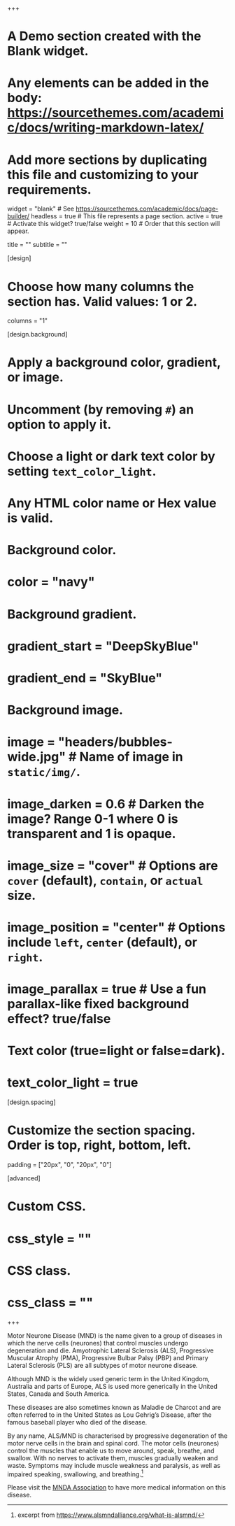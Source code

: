 +++
# A Demo section created with the Blank widget.
# Any elements can be added in the body: https://sourcethemes.com/academic/docs/writing-markdown-latex/
# Add more sections by duplicating this file and customizing to your requirements.

widget = "blank"  # See https://sourcethemes.com/academic/docs/page-builder/
headless = true  # This file represents a page section.
active = true  # Activate this widget? true/false
weight = 10  # Order that this section will appear.

title = ""
subtitle = ""

[design]
  # Choose how many columns the section has. Valid values: 1 or 2.
  columns = "1"

[design.background]
  # Apply a background color, gradient, or image.
  #   Uncomment (by removing `#`) an option to apply it.
  #   Choose a light or dark text color by setting `text_color_light`.
  #   Any HTML color name or Hex value is valid.

  # Background color.
  # color = "navy"
  
  # Background gradient.
  # gradient_start = "DeepSkyBlue"
  # gradient_end = "SkyBlue"
  
  # Background image.
  # image = "headers/bubbles-wide.jpg"  # Name of image in `static/img/`.
  # image_darken = 0.6  # Darken the image? Range 0-1 where 0 is transparent and 1 is opaque.
  # image_size = "cover"  #  Options are `cover` (default), `contain`, or `actual` size.
  # image_position = "center"  # Options include `left`, `center` (default), or `right`.
  # image_parallax = true  # Use a fun parallax-like fixed background effect? true/false

  # Text color (true=light or false=dark).
  # text_color_light = true

[design.spacing]
  # Customize the section spacing. Order is top, right, bottom, left.
  padding = ["20px", "0", "20px", "0"]

[advanced]
 # Custom CSS. 
 # css_style = ""
 
 # CSS class.
 # css_class = ""
+++

Motor Neurone Disease (MND) is the name given to a group of diseases in which the nerve cells (neurones) that control muscles undergo degeneration and die. Amyotrophic Lateral Sclerosis (ALS), Progressive Muscular Atrophy (PMA), Progressive Bulbar Palsy (PBP) and Primary Lateral Sclerosis (PLS) are all subtypes of motor neurone disease.

Although MND is the widely used generic term in the United Kingdom, Australia and parts of Europe, ALS is used more generically in the United States, Canada and South America.

These diseases are also sometimes known as Maladie de Charcot and are often referred to in the United States as Lou Gehrig’s Disease, after the famous baseball player who died of the disease.

By any name, ALS/MND is characterised by progressive degeneration of the motor nerve cells in the brain and spinal cord. The motor cells (neurones) control the muscles that enable us to move around, speak, breathe, and swallow. With no nerves to activate them, muscles gradually weaken and waste. Symptoms may include muscle weakness and paralysis, as well as impaired speaking, swallowing, and breathing.[^1]

Please visit the [MNDA Association](https://www.mndassociation.org/about-mnd/what-is-mnd/) to have more medical information on this disease.

[^1]: excerpt from https://www.alsmndalliance.org/what-is-alsmnd/